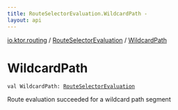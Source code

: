 ```yaml
---
title: RouteSelectorEvaluation.WildcardPath - 
layout: api
---
```


<div class='api-docs-breadcrumbs'><a href="../index.html">io.ktor.routing</a> / <a href="index.html">RouteSelectorEvaluation</a> / <a href="./-wildcard-path.html">WildcardPath</a></div>

# WildcardPath

<div class="signature"><code><span class="keyword">val </span><span class="identifier">WildcardPath</span><span class="symbol">: </span><a href="index.html"><span class="identifier">RouteSelectorEvaluation</span></a></code></div>

Route evaluation succeeded for a wildcard path segment

